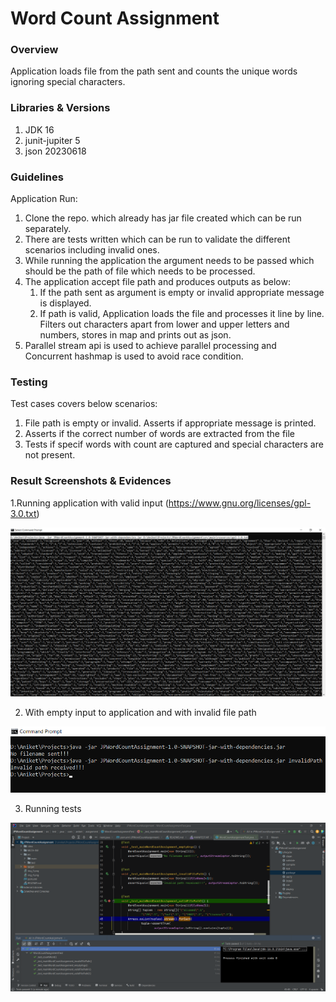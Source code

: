 # Word Count Assignment

### Overview
Application loads file from the path sent and counts the unique words ignoring special characters.

### Libraries & Versions
1. JDK 16
2. junit-jupiter 5
3. json 20230618

### Guidelines
Application Run:
1. Clone the repo. which already has jar file created which can be run separately.
2. There are tests written which can be run to validate the different scenarios including invalid ones.
3. While running the application the argument needs to be passed which should be the path of file which 
needs to be processed.
4. The application accept file path and produces outputs as below:
   1. If the path sent as argument is empty or invalid appropriate message is displayed.
   2. If path is valid, Application loads the file and processes it line by line. Filters out characters apart from
   lower and upper letters and numbers, stores in map and prints out as json.
5. Parallel stream api is used to achieve parallel processing and Concurrent hashmap is used to avoid race condition.

### Testing
Test cases covers below scenarios:
1. File path is empty or invalid. Asserts if appropriate message is printed.
2. Asserts if the correct number of words are extracted from the file 
3. Tests if specif words with count are captured and special characters are not present.

### Result Screenshots & Evidences 
1.Running application with valid input (https://www.gnu.org/licenses/gpl-3.0.txt)

![img_4.png](img_4.png)

2. With empty input to application and with invalid file path

![img_3.png](img_3.png)

3. Running tests 

![img.png](img.png)
